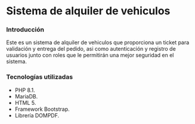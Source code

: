<h1> Sistema de alquiler de vehiculos </h1>
<h3> Introducción </h3>
<p> Este es un sistema de alquiler de vehiculos que proporciona un ticket para validación y entrega del pedido, asi como autenticación y registro de usuarios junto con roles que le permitirán una mejor seguridad en el sistema. </p>
<h3> Tecnologías utilizadas </h3>
<ul>
  <li> PHP 8.1. </li>
  <li> MariaDB. </li>
  <li> HTML 5. </li>
  <li> Framework Bootstrap. </li>
  <li> Librería DOMPDF. </li>
</ul>
